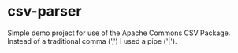 csv-parser
==========

Simple demo project for use of the Apache Commons CSV Package. Instead of a traditional comma (',') I used a pipe ('|').
